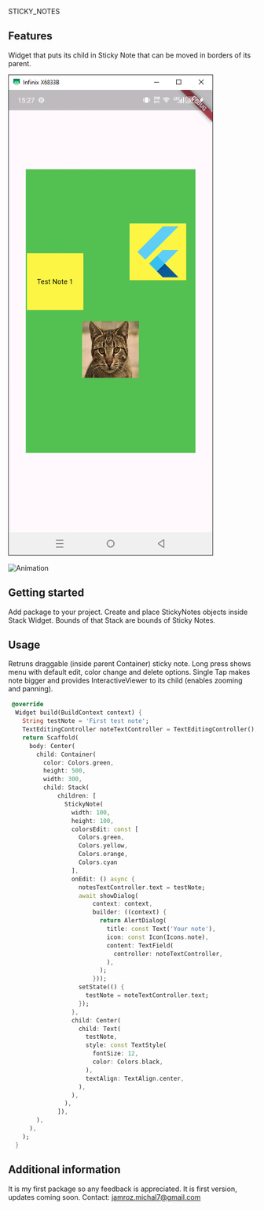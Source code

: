 
STICKY_NOTES

## Features
Widget that puts its child in Sticky Note that can be moved in borders of its parent.

![Example notes containin Text, Icon and Image](https://github.com/mis177/sticky-notes/blob/main/image.png?raw=true) 

![Animation](https://github.com/mis177/sticky-notes/assets/56123042/67c7dbc8-e8b8-41dc-92a9-3590a2d66e7d)

## Getting started

Add package to your project.
Create and place StickyNotes objects inside Stack Widget. Bounds of that Stack are bounds of Sticky Notes.


## Usage

Retruns draggable (inside parent Container) sticky note. Long press shows menu with default edit, color change and delete options. Single Tap makes note bigger and provides InteractiveViewer to its child (enables zooming and panning). 
```dart
 @override
  Widget build(BuildContext context) {   
    String testNote = 'First test note';
    TextEditingController noteTextController = TextEditingController();
    return Scaffold(
      body: Center(
        child: Container(
          color: Colors.green,
          height: 500,
          width: 300,
          child: Stack(
              children: [
                StickyNote(
                  width: 100,
                  height: 100,
                  colorsEdit: const [
                    Colors.green,
                    Colors.yellow,
                    Colors.orange,
                    Colors.cyan
                  ],
                  onEdit: () async {
                    notesTextController.text = testNote;
                    await showDialog(
                        context: context,
                        builder: ((context) {
                          return AlertDialog(
                            title: const Text('Your note'),
                            icon: const Icon(Icons.note),
                            content: TextField(
                              controller: noteTextController,
                            ),
                          );
                        }));
                    setState(() {
                      testNote = noteTextController.text;
                    });
                  },
                  child: Center(
                    child: Text(
                      testNote,
                      style: const TextStyle(
                        fontSize: 12,
                        color: Colors.black,
                      ),
                      textAlign: TextAlign.center,
                    ),
                  ),
                ),
              ]),
        ),
      ),
    );
  }
```

## Additional information

It is my first package so any feedback is appreciated. It is first version, updates coming soon.
Contact: jamroz.michal7@gmail.com
